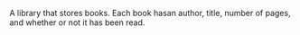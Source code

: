 A library that stores books. Each book hasan author, title, number of pages, and whether or not it has been read.